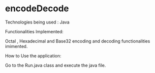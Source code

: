 # encodeDecode


Technologies being used :
Java
 
Functionalities Implemented:
 
Octal , Hexadecimal and  Base32 encoding and decoding functionalities imimented.
 
How to Use the application:
 
Go to the Run.java class and execute the java file. 
